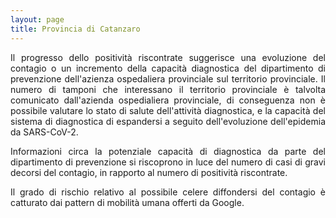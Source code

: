 ```yaml
---
layout: page
title: Provincia di Catanzaro
---
```

<div style="text-align: justify">
Il progresso dello positività riscontrate suggerisce una evoluzione del contagio o un incremento della capacità diagnostica del dipartimento di prevenzione dell'azienza ospedaliera provinciale sul territorio provinciale. Il numero di tamponi che interessano il territorio provinciale è talvolta comunicato dall'azienda ospedialiera provinciale, di conseguenza non è possibile valutare lo stato di salute dell'attività diagnostica, e la capacità del sistema di diagnostica di espandersi a seguito dell'evoluzione dell'epidemia da SARS-CoV-2.

Informazioni circa la potenziale capacità di diagnostica da parte del dipartimento di prevenzione si riscoprono in luce del numero di casi di gravi decorsi del contagio, in rapporto al numero di positività riscontrate.

Il grado di rischio relativo al possibile celere diffondersi del contagio è catturato dai pattern di mobilità umana offerti da Google. 
</div>
